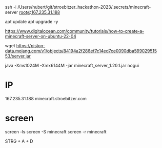 ssh -i /Users/hubert/git/stroebitzer_hackathon-2023/.secrets/minecraft-server root@167.235.31.188

apt update
apt upgrade -y


https://www.digitalocean.com/community/tutorials/how-to-create-a-minecraft-server-on-ubuntu-22-04

wget https://piston-data.mojang.com/v1/objects/84194a2f286ef7c14ed7ce0090dba59902951553/server.jar

java -Xms1024M -Xmx6144M -jar minecraft_server_1.20.1.jar nogui

# IP
167.235.31.188
minecraft.stroebitzer.com   

# screen
screen -ls
screen -S minecraft
screen -r minecraft

STRG + A + D